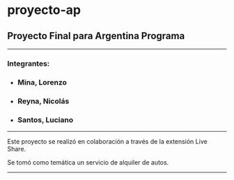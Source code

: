 # proyecto-ap
## Proyecto Final para Argentina Programa
---
### Integrantes:
- ### Mina, Lorenzo
- ### Reyna, Nicolás
- ### Santos, Luciano
---

Este proyecto se realizó en colaboración a través de la extensión Live Share.<p>
Se tomó como temática un servicio de alquiler de autos.

---